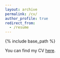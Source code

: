 ```yaml
---
layout: archive
permalink: /cv/
author_profile: true
redirect_from:
  - /resume
---
```


{% include base_path %}

You can find my CV [here](http://zonghaohuang007.github.io/home/files/CV.pdf).
